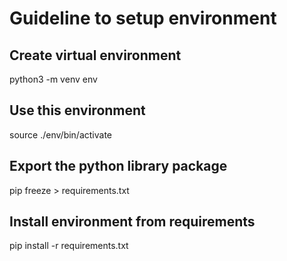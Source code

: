 # Guideline to setup environment

## Create virtual environment

python3 -m venv env

## Use this environment

source ./env/bin/activate

## Export the python library package

pip freeze > requirements.txt

## Install environment from requirements

pip install -r requirements.txt
